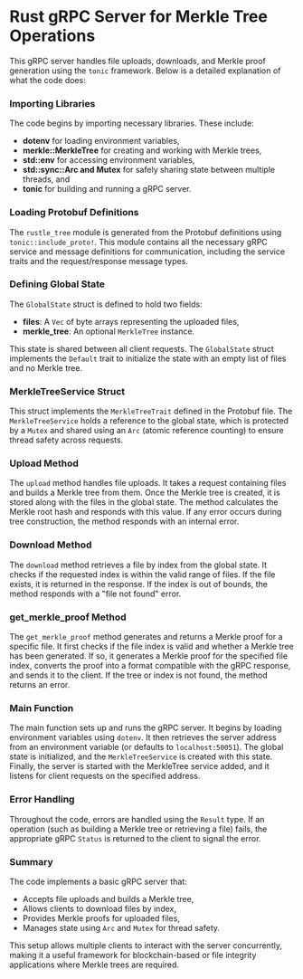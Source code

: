 # Rust gRPC Server for Merkle Tree Operations

This gRPC server handles file uploads, downloads, and Merkle proof generation using the `tonic` framework. Below is a detailed explanation of what the code does:

### Importing Libraries
The code begins by importing necessary libraries. These include:
- **dotenv** for loading environment variables,
- **merkle::MerkleTree** for creating and working with Merkle trees,
- **std::env** for accessing environment variables,
- **std::sync::Arc and Mutex** for safely sharing state between multiple threads, and
- **tonic** for building and running a gRPC server.

### Loading Protobuf Definitions
The `rustle_tree` module is generated from the Protobuf definitions using `tonic::include_proto!`. This module contains all the necessary gRPC service and message definitions for communication, including the service traits and the request/response message types.

### Defining Global State
The `GlobalState` struct is defined to hold two fields:
- **files**: A `Vec` of byte arrays representing the uploaded files,
- **merkle_tree**: An optional `MerkleTree` instance.

This state is shared between all client requests. The `GlobalState` struct implements the `Default` trait to initialize the state with an empty list of files and no Merkle tree.

### MerkleTreeService Struct
This struct implements the `MerkleTreeTrait` defined in the Protobuf file. The `MerkleTreeService` holds a reference to the global state, which is protected by a `Mutex` and shared using an `Arc` (atomic reference counting) to ensure thread safety across requests.

### Upload Method
The `upload` method handles file uploads. It takes a request containing files and builds a Merkle tree from them. Once the Merkle tree is created, it is stored along with the files in the global state. The method calculates the Merkle root hash and responds with this value. If any error occurs during tree construction, the method responds with an internal error.

### Download Method
The `download` method retrieves a file by index from the global state. It checks if the requested index is within the valid range of files. If the file exists, it is returned in the response. If the index is out of bounds, the method responds with a "file not found" error.

### get_merkle_proof Method
The `get_merkle_proof` method generates and returns a Merkle proof for a specific file. It first checks if the file index is valid and whether a Merkle tree has been generated. If so, it generates a Merkle proof for the specified file index, converts the proof into a format compatible with the gRPC response, and sends it to the client. If the tree or index is not found, the method returns an error.

### Main Function
The main function sets up and runs the gRPC server. It begins by loading environment variables using `dotenv`. It then retrieves the server address from an environment variable (or defaults to `localhost:50051`). The global state is initialized, and the `MerkleTreeService` is created with this state. Finally, the server is started with the MerkleTree service added, and it listens for client requests on the specified address.

### Error Handling
Throughout the code, errors are handled using the `Result` type. If an operation (such as building a Merkle tree or retrieving a file) fails, the appropriate gRPC `Status` is returned to the client to signal the error.

### Summary
The code implements a basic gRPC server that:
- Accepts file uploads and builds a Merkle tree,
- Allows clients to download files by index,
- Provides Merkle proofs for uploaded files,
- Manages state using `Arc` and `Mutex` for thread safety.

This setup allows multiple clients to interact with the server concurrently, making it a useful framework for blockchain-based or file integrity applications where Merkle trees are required.
